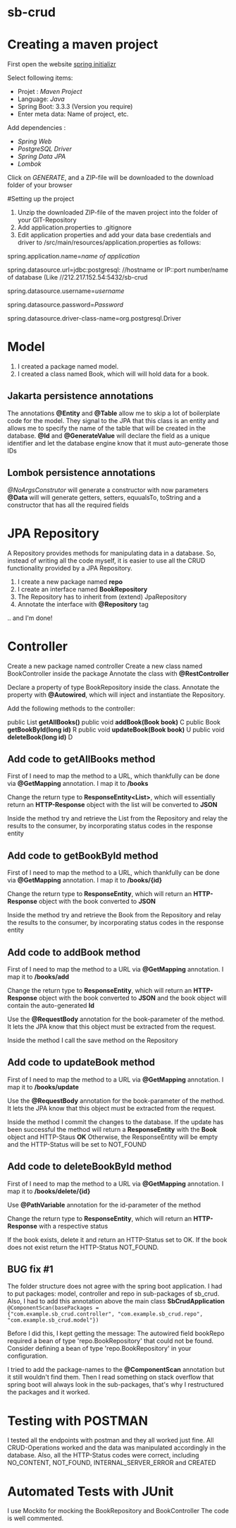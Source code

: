 # sb-crud

# Creating a maven project
First open the website [spring initializr](https://start.spring.io)

Select following items:

- Projet : *Maven Project*
- Language: *Java*
- Spring Boot: 3.3.3 (Version you require)
- Enter meta data: Name of project, etc.

Add dependencies :

- *Spring Web*
- *PostgreSQL Driver*
- *Spring Data JPA*
- *Lombok*

Click on *GENERATE*, and a ZIP-file will be downloaded to the download folder of your browser

#Setting up the project 
1. Unzip the downloaded ZIP-file of the maven project into the folder of your GIT-Repository
2. Add application.properties to .gitignore
3. Edit application properties and add your data base credentials and driver to /src/main/resources/application.properties
as follows:

spring.application.name=*name of application*

spring.datasource.url=jdbc:postgresql: //hostname or IP::port number/name of database (Like //212.217.152.54:5432/sb-crud

spring.datasource.username=*username*

spring.datasource.password=*Password*

spring.datasource.driver-class-name=org.postgresql.Driver

# Model

1. I created a package named model.
2. I created a class named Book, which will will hold data for a book.

## Jakarta persistence annotations

The annotations **@Entity** and **@Table** allow me to skip a lot of boilerplate code for the model.
They signal to the JPA that this class is an entity and allows me to specify the name of the table that will be created in the database.
**@Id** and **@GenerateValue** will declare the field as a unique identifier and let the database engine
know that it must auto-generate those IDs

## Lombok persistence annotations

*@NoArgsConstrutor* will generate a constructor with now parameters
**@Data** will will generate getters, setters, equualsTo, toString and a constructor that has all the required fields
 
# JPA Repository

A Repository provides methods for manipulating data in a database.
So, instead of writing all the code myself, it is easier to use all the CRUD functionality provided by a JPA Repository.

1. I create a new package named **repo** 
2. I create an interface named **BookRepository**
3. The Repository has to inherit from (extend) JpaRepository
4. Annotate the interface with **@Repository** tag

.. and I'm done!

# Controller

Create a new package named controller
Create a new class named BookController inside the package
Annotate the class with **@RestController**

Declare a property of type BookRepository inside the class. 
Annotate the property with **@Autowired**, which will inject and instantiate the Repository.

Add the following methods to the controller:

public List<Book> **getAllBooks()**
public void **addBook(Book book)**		C
public Book **getBookById(long id)**	R
public void **updateBook(Book book)**	U
public void **deleteBook(long id)**		D

## Add code to getAllBooks method

First of I need to map the method to a URL, which thankfully can be done via
**@GetMapping** annotation.
I map it to **/books**

Change the return type to **ResponseEntity<List<Book>>**, which will essentially return
an **HTTP-Response** object with the list will be converted to **JSON**

Inside the method try and retrieve the List from the Repository and relay the results to 
the consumer, by incorporating status codes in the response entity

## Add code to getBookById method

First of I need to map the method to a URL, which thankfully can be done via
**@GetMapping** annotation.
I map it to **/books/{id}**

Change the return type to **ResponseEntity<Book>**, which will return
an **HTTP-Response** object with the book converted to **JSON**

Inside the method try and retrieve the Book from the Repository and relay the results to 
the consumer, by incorporating status codes in the response entity

## Add code to addBook method

First of I need to map the method to a URL via **@GetMapping** annotation.
I map it to **/books/add**

Change the return type to **ResponseEntity<Book>**, which will return
an **HTTP-Response** object with the book converted to **JSON** and the book object
will contain the auto-generated **Id**

Use the **@RequestBody** annotation for the book-parameter of the method. It lets the 
JPA know that this object must be extracted from the request.

Inside the method I call the save method on the Repository

## Add code to updateBook method

First of I need to map the method to a URL via **@GetMapping** annotation.
I map it to **/books/update**

Use the **@RequestBody** annotation for the book-parameter of the method. It lets the 
JPA know that this object must be extracted from the request.

Inside the method I commit the changes to the database. If the update has been successful
the method will return a **ResponseEntity** with the **Book** object and HTTP-Staus **OK**
Otherwise, the ResponseEntity will be empty and the HTTP-Status will be set to NOT_FOUND

## Add code to deleteBookById method

First of I need to map the method to a URL via **@GetMapping** annotation.
I map it to **/books/delete/{id}**

Use **@PathVariable** annotation for the id-parameter of the method 

Change the return type to **ResponseEntity<HttpStatus>**, which will return
an **HTTP-Response** with a respective status

If the book exists, delete it and return an HTTP-Status set to OK.
If the book does not exist return the HTTP-Status NOT_FOUND.

## BUG fix #1
The folder structure does not agree with the spring boot application. I had to put packages: model, controller and repo 
in sub-packages of sb_crud. 
Also, I had to add this annotation above the main class **SbCrudApplication**
<code> 
@ComponentScan(basePackages = {"com.example.sb_crud.controller", 
		"com.example.sb_crud.repo", "com.example.sb_crud.model"})
</code>

Before I did this, I kept getting the message:
The autowired field bookRepo required a bean of type 'repo.BookRepository' that could not be found.
Consider defining a bean of type 'repo.BookRepository' in your configuration.

I tried to add the package-names to the **@ComponentScan** annotation but it still wouldn't find them.
Then I read something on stack overflow that spring boot will always look in the sub-packages, that's why I restructured 
the packages and it worked.

 
# Testing with POSTMAN
I tested all the endpoints with postman and they all worked just fine. All CRUD-Operations worked and the data was 
manipulated accordingly in the database. Also, all the HTTP-Status codes were correct, including NO_CONTENT, NOT_FOUND, INTERNAL_SERVER_ERROR and CREATED

# Automated Tests with JUnit

I use Mockito for mocking the BookRepository and  BookController
The code is well commented.
